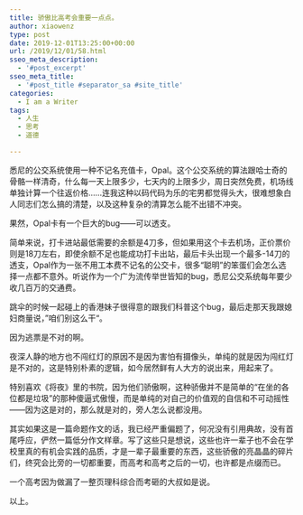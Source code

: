 ```yaml
---
title: 骄傲比高考会重要一点点。
author: xiaowenz
type: post
date: 2019-12-01T13:25:00+00:00
url: /2019/12/01/58.html
sseo_meta_description:
  - '#post_excerpt'
sseo_meta_title:
  - '#post_title #separator_sa #site_title'
categories:
  - I am a Writer
tags:
  - 人生
  - 思考
  - 道德

---
```

悉尼的公交系统使用一种不记名充值卡，Opal。这个公交系统的算法跟哈士奇的骨骼一样清奇，什么每一天上限多少，七天内的上限多少，周日突然免费，机场线单独计算一个往返价格……连我这种以码代码为乐的宅男都觉得头大，很难想象白人同志们怎么搞的清楚，以及这种复杂的清算怎么能不出错不冲突。

果然，Opal卡有一个巨大的bug——可以透支。

简单来说，打卡进站最低需要的余额是4刀多，但如果用这个卡去机场，正价票价则是18刀左右，即使余额不足也能成功打卡出站，最后卡头出现一个最多-14刀的透支，Opal作为一张不用工本费不记名的公交卡，很多“聪明”的笨蛋们会怎么选择一点都不意外。听说作为一个广为流传举世皆知的bug，悉尼公交系统每年要少收几百万的交通费。

跳伞的时候一起碰上的香港妹子很得意的跟我们科普这个bug，最后走那天我跟媳妇商量说，”咱们别这么干“。

因为逃票是不对的啊。

夜深人静的地方也不闯红灯的原因不是因为害怕有摄像头，单纯的就是因为闯红灯是不对的，这是特别朴素的逻辑，如今居然鲜有人大方的说出来，用起来了。

特别喜欢《将夜》里的书院，因为他们骄傲啊，这种骄傲并不是简单的“在坐的各位都是垃圾”的那种傻逼式傲慢，而是单纯的对自己的价值观的自信和不可动摇性——因为这是对的，那么就是对的，旁人怎么说都没用。

其实如果这是一篇命题作文的话，我已经严重偏题了，何况没有引用典故，没有首尾呼应，俨然一篇低分作文样章。写了这些只是想说，这些也许一辈子也不会在学校里真的有机会实践的品质，才是一辈子最重要的东西，这些骄傲的亮晶晶的碎片们，终究会比旁的一切都重要，而高考和高考之后的一切，也许都是点缀而已。

一个高考因为做漏了一整页理科综合而考砸的大叔如是说。

以上。